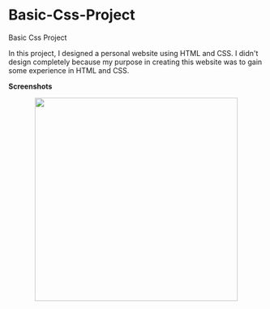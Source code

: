 # Basic-Css-Project
Basic Css Project

In this project, I designed a personal website using HTML and CSS. I didn't design completely because my purpose in creating this website was to gain some experience in HTML and CSS. 

**Screenshots**

<div align="center">
    <img src="memo.png" width="400px"</img> 
</div>
